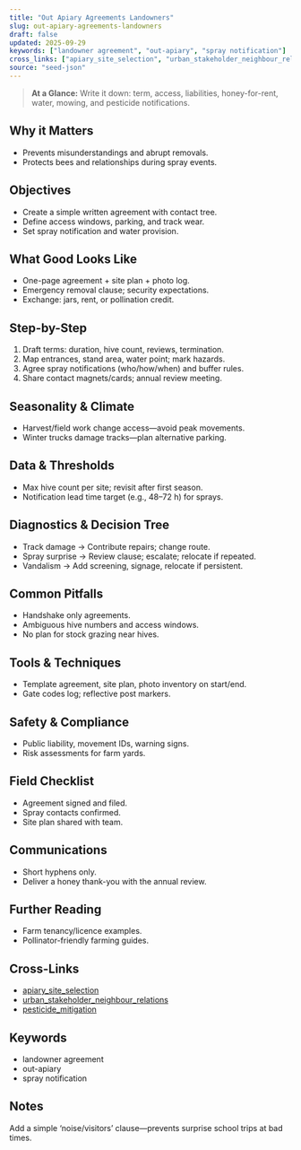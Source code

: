 ```yaml
---
title: "Out Apiary Agreements Landowners"
slug: out-apiary-agreements-landowners
draft: false
updated: 2025-09-29
keywords: ["landowner agreement", "out-apiary", "spray notification"]
cross_links: ["apiary_site_selection", "urban_stakeholder_neighbour_relations", "pesticide_mitigation"]
source: "seed-json"
---
```


> **At a Glance:** Write it down: term, access, liabilities, honey-for-rent, water, mowing, and pesticide notifications.

## Why it Matters
- Prevents misunderstandings and abrupt removals.
- Protects bees and relationships during spray events.

## Objectives
- Create a simple written agreement with contact tree.
- Define access windows, parking, and track wear.
- Set spray notification and water provision.

## What Good Looks Like
- One-page agreement + site plan + photo log.
- Emergency removal clause; security expectations.
- Exchange: jars, rent, or pollination credit.

## Step-by-Step
1) Draft terms: duration, hive count, reviews, termination.
2) Map entrances, stand area, water point; mark hazards.
3) Agree spray notifications (who/how/when) and buffer rules.
4) Share contact magnets/cards; annual review meeting.

## Seasonality & Climate
- Harvest/field work change access—avoid peak movements.
- Winter trucks damage tracks—plan alternative parking.

## Data & Thresholds
- Max hive count per site; revisit after first season.
- Notification lead time target (e.g., 48–72 h) for sprays.

## Diagnostics & Decision Tree
- Track damage -> Contribute repairs; change route.
- Spray surprise -> Review clause; escalate; relocate if repeated.
- Vandalism -> Add screening, signage, relocate if persistent.

## Common Pitfalls
- Handshake only agreements.
- Ambiguous hive numbers and access windows.
- No plan for stock grazing near hives.

## Tools & Techniques
- Template agreement, site plan, photo inventory on start/end.
- Gate codes log; reflective post markers.

## Safety & Compliance
- Public liability, movement IDs, warning signs.
- Risk assessments for farm yards.

## Field Checklist
- Agreement signed and filed.
- Spray contacts confirmed.
- Site plan shared with team.

## Communications
- Short hyphens only.
- Deliver a honey thank-you with the annual review.

## Further Reading
- Farm tenancy/licence examples.
- Pollinator-friendly farming guides.

## Cross-Links
- [apiary_site_selection](/topics/apiary-site-selection/)
- [urban_stakeholder_neighbour_relations](/topics/urban-stakeholder-neighbour-relations/)
- [pesticide_mitigation](/topics/pesticide-mitigation/)

## Keywords
- landowner agreement
- out-apiary
- spray notification

## Notes
Add a simple ‘noise/visitors’ clause—prevents surprise school trips at bad times.
